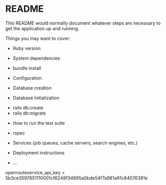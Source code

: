 # README

This README would normally document whatever steps are necessary to get the
application up and running.

Things you may want to cover:

* Ruby version

* System dependencies

- bundle install

* Configuration

* Database creation

* Database initialization

- rails db:create
- rails db:migrate

* How to run the test suite

- rspec

* Services (job queues, cache servers, search engines, etc.)

* Deployment instructions

* ...

openrouteservice_api_key = 5b3ce3597851110001cf6248f34895a0bde54f7a981a91c84076381e